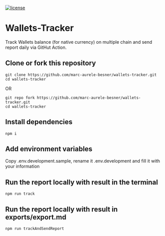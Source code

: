[![license](https://img.shields.io/github/license/jamesisaac/react-native-background-task.svg)](https://opensource.org/licenses/MIT)

# Wallets-Tracker

Track Wallets balance (for native currency) on multiple chain and send report daily via GitHut Action.


## Clone or fork this repository

```
git clone https://github.com/marc-aurele-besner/wallets-tracker.git
cd wallets-tracker
```

OR

```
git repo fork https://github.com/marc-aurele-besner/wallets-tracker.git
cd wallets-tracker
```

## Install dependencies

```
npm i
```

## Add environment variables

Copy .env.development.sample, rename it .env.development and fill it with your information

## Run the report locally with result in the terminal

```
npm run track
```

## Run the report locally with result in exports/export.md

```
npm run trackAndSendReport
```


